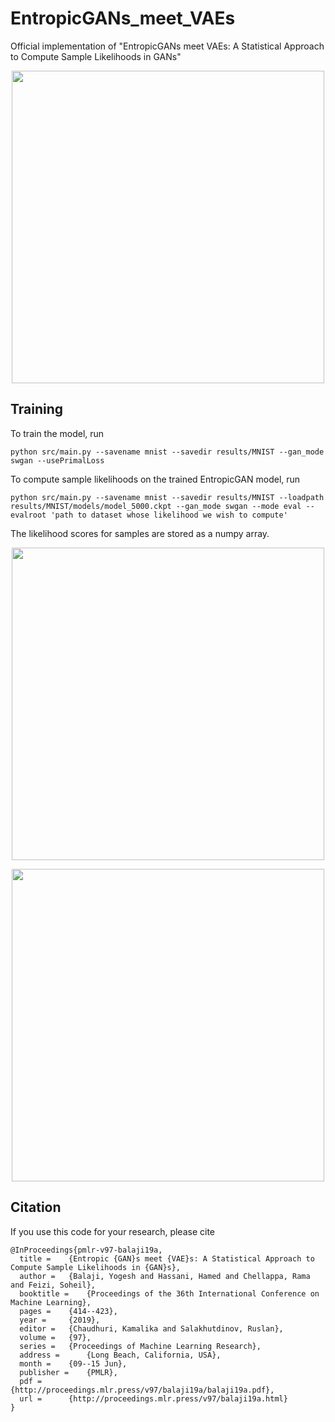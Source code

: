# EntropicGANs_meet_VAEs
Official implementation of "EntropicGANs meet VAEs: A Statistical Approach to Compute Sample Likelihoods in GANs"

<p align="center">
  <img src="figs/framework.png" width="500">
</p>

## Training 
To train the model, run
```
python src/main.py --savename mnist --savedir results/MNIST --gan_mode swgan --usePrimalLoss
```

To compute sample likelihoods on the trained EntropicGAN model, run
```
python src/main.py --savename mnist --savedir results/MNIST --loadpath results/MNIST/models/model_5000.ckpt --gan_mode swgan --mode eval --evalroot 'path to dataset whose likelihood we wish to compute'
```

The likelihood scores for samples are stored as a numpy array.

<p align="center">
  <img src="figs/LL_iterations_ICML.png" width="500">
</p>

<p align="center">
  <img src="figs/LL_datasets_ICML.png" width="500">
</p>

## Citation

If you use this code for your research, please cite

    @InProceedings{pmlr-v97-balaji19a,
      title = 	 {Entropic {GAN}s meet {VAE}s: A Statistical Approach to Compute Sample Likelihoods in {GAN}s},
      author = 	 {Balaji, Yogesh and Hassani, Hamed and Chellappa, Rama and Feizi, Soheil},
      booktitle = 	 {Proceedings of the 36th International Conference on Machine Learning},
      pages = 	 {414--423},
      year = 	 {2019},
      editor = 	 {Chaudhuri, Kamalika and Salakhutdinov, Ruslan},
      volume = 	 {97},
      series = 	 {Proceedings of Machine Learning Research},
      address = 	 {Long Beach, California, USA},
      month = 	 {09--15 Jun},
      publisher = 	 {PMLR},
      pdf = 	 {http://proceedings.mlr.press/v97/balaji19a/balaji19a.pdf},
      url = 	 {http://proceedings.mlr.press/v97/balaji19a.html}
    }


